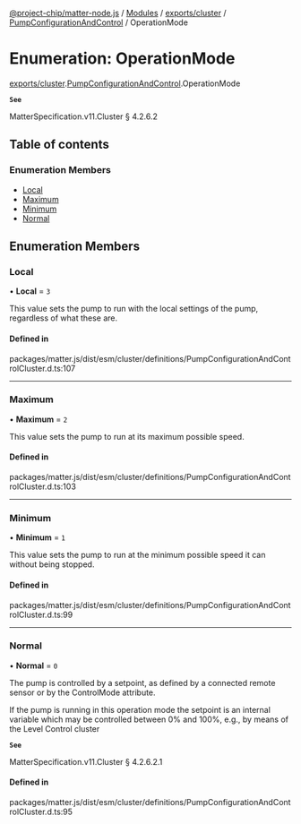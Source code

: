 [@project-chip/matter-node.js](../README.md) / [Modules](../modules.md) / [exports/cluster](../modules/exports_cluster.md) / [PumpConfigurationAndControl](../modules/exports_cluster.PumpConfigurationAndControl.md) / OperationMode

# Enumeration: OperationMode

[exports/cluster](../modules/exports_cluster.md).[PumpConfigurationAndControl](../modules/exports_cluster.PumpConfigurationAndControl.md).OperationMode

**`See`**

MatterSpecification.v11.Cluster § 4.2.6.2

## Table of contents

### Enumeration Members

- [Local](exports_cluster.PumpConfigurationAndControl.OperationMode.md#local)
- [Maximum](exports_cluster.PumpConfigurationAndControl.OperationMode.md#maximum)
- [Minimum](exports_cluster.PumpConfigurationAndControl.OperationMode.md#minimum)
- [Normal](exports_cluster.PumpConfigurationAndControl.OperationMode.md#normal)

## Enumeration Members

### Local

• **Local** = ``3``

This value sets the pump to run with the local settings of the pump, regardless of what these are.

#### Defined in

packages/matter.js/dist/esm/cluster/definitions/PumpConfigurationAndControlCluster.d.ts:107

___

### Maximum

• **Maximum** = ``2``

This value sets the pump to run at its maximum possible speed.

#### Defined in

packages/matter.js/dist/esm/cluster/definitions/PumpConfigurationAndControlCluster.d.ts:103

___

### Minimum

• **Minimum** = ``1``

This value sets the pump to run at the minimum possible speed it can without being stopped.

#### Defined in

packages/matter.js/dist/esm/cluster/definitions/PumpConfigurationAndControlCluster.d.ts:99

___

### Normal

• **Normal** = ``0``

The pump is controlled by a setpoint, as defined by a connected remote sensor or by the ControlMode
attribute.

If the pump is running in this operation mode the setpoint is an internal variable which may be controlled
between 0% and 100%, e.g., by means of the Level Control cluster

**`See`**

MatterSpecification.v11.Cluster § 4.2.6.2.1

#### Defined in

packages/matter.js/dist/esm/cluster/definitions/PumpConfigurationAndControlCluster.d.ts:95
